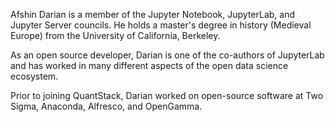 Afshin Darian is a member of the Jupyter Notebook, JupyterLab, and Jupyter Server councils. He holds a master's degree in history (Medieval Europe) from the University of California, Berkeley.

As an open source developer, Darian is one of the co-authors of JupyterLab and has worked in many different aspects of the open data science ecosystem.

Prior to joining QuantStack, Darian worked on open-source software at Two Sigma, Anaconda, Alfresco, and OpenGamma.